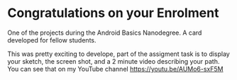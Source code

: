# Congratulations on your Enrolment

One of the projects during the Android Basics Nanodegree.  A card developed for fellow students.

This was pretty exciting to develope, part of the assigment task is to display your sketch, the screen shot, and a 2 minute video describing your path.  You can see that on my YouTube channel
https://youtu.be/AUMo6-sxF5M
